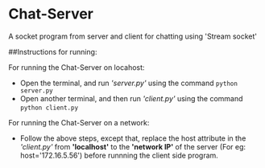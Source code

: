 # Chat-Server
A socket program from server and client for chatting using 'Stream socket' 

##Instructions for running:

For running the Chat-Server on locahost:
* Open the terminal, and run *'server.py'* using the command `python server.py`
* Open another terminal, and then run *'client.py'* using the command `python client.py`

For running the Chat-Server on a network:
* Follow the above steps, except that, replace the host attribute in the *'client.py'* from **'localhost'** to the **'network IP'** of the server (For eg: host='172.16.5.56') before runnning the client side program.
 

